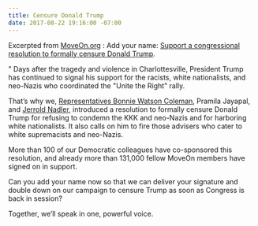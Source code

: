 ```yaml
---
title: Censure Donald Trump
date: 2017-08-22 19:16:00 -07:00
---
```


Excerpted from [MoveOn.org](https://front.moveon.org/) :
Add your name: [Support a congressional resolution to formally censure Donald Trump](https://petitions.moveon.org/sign/censure-trump?source=s.fwd&r_by=5557365).

"  Days after the tragedy and violence in Charlottesville, President Trump has continued to signal his support for the racists, white nationalists, and neo-Nazis who coordinated the "Unite the Right" rally. 

That’s why we, [Representatives Bonnie Watson Coleman](https://watsoncoleman.house.gov/), Pramila Jayapal, and [Jerrold Nadler](https://nadler.house.gov/), introduced a resolution to formally censure Donald Trump for refusing to condemn the KKK and neo-Nazis and for harboring white nationalists. It also calls on him to fire those advisers who cater to white supremacists and neo-Nazis.

More than 100 of our Democratic colleagues have co-sponsored this resolution, and already more than 131,000 fellow MoveOn members have signed on in support.

Can you add your name now so that we can deliver your signature and double down on our campaign to censure Trump as soon as Congress is back in session?

Together, we’ll speak in one, powerful voice.